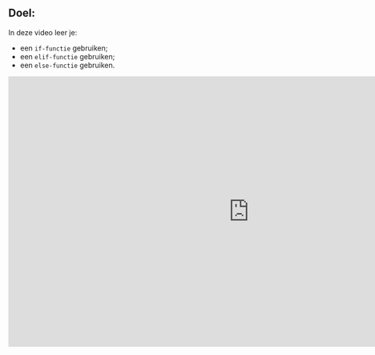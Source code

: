 ## Doel:

In deze video leer je: 
* een `if-functie` gebruiken; 
* een `elif-functie` gebruiken; 
* een `else-functie` gebruiken. 

<div class ="dodona-centered-group">
<iframe width="960" height=540" src="https://www.youtube.com/embed/MlLChxn9oaA" title="Python in de Klas - IF ELIF ELSE Functies" frameborder="0" allow="accelerometer; autoplay; clipboard-write; encrypted-media; gyroscope; picture-in-picture; web-share" allowfullscreen></iframe>
</div>


